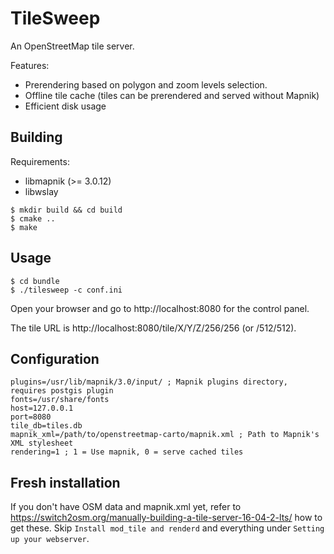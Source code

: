 # TileSweep

An OpenStreetMap tile server.

Features:
* Prerendering based on polygon and zoom levels selection.
* Offline tile cache (tiles can be prerendered and served without Mapnik)
* Efficient disk usage

## Building
Requirements:
* libmapnik (>= 3.0.12)
* libwslay

```
$ mkdir build && cd build
$ cmake ..
$ make
```
## Usage
```
$ cd bundle
$ ./tilesweep -c conf.ini
```
Open your browser and go to http://localhost:8080 for the control panel.

The tile URL is http://localhost:8080/tile/X/Y/Z/256/256 (or /512/512).

## Configuration
```
plugins=/usr/lib/mapnik/3.0/input/ ; Mapnik plugins directory, requires postgis plugin
fonts=/usr/share/fonts
host=127.0.0.1
port=8080
tile_db=tiles.db
mapnik_xml=/path/to/openstreetmap-carto/mapnik.xml ; Path to Mapnik's XML stylesheet
rendering=1 ; 1 = Use mapnik, 0 = serve cached tiles
```
## Fresh installation

If you don't have OSM data and mapnik.xml yet, refer to https://switch2osm.org/manually-building-a-tile-server-16-04-2-lts/ how to get these. Skip ```Install mod_tile and renderd``` and everything under ```Setting up your webserver```.
